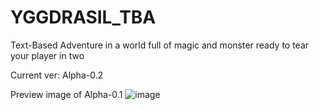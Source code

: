 # YGGDRASIL_TBA
Text-Based Adventure in a world full of magic and monster ready to tear your player in two

Current ver: Alpha-0.2

Preview image of Alpha-0.1
![image](https://user-images.githubusercontent.com/60159484/218892346-25ac22bd-fa26-488a-87a2-1ea00c8834ab.png)
